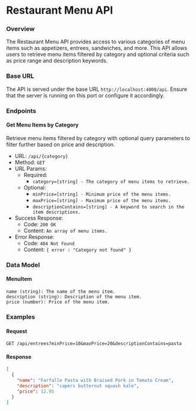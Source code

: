 # Restaurant Menu API

### Overview

The Restaurant Menu API provides access to various categories of menu items such as appetizers, entrees, sandwiches, and more. This API allows users to retrieve menu items filtered by category and optional criteria such as price range and description keywords.

### Base URL

The API is served under the base URL ```http://localhost:4000/api```. Ensure that the server is running on this port or configure it accordingly.

### Endpoints

#### Get Menu Items by Category

Retrieve menu items filtered by category with optional query parameters to filter further based on price and description.

- URL: ```/api/{category}```
- Method: ```GET```
- URL Params:
  - Required: 
    - ```category=[string] - The category of menu items to retrieve.```
  - Optional:
    - ```minPrice=[string] - Minimum price of the menu items.```
    - ```maxPrice=[string] - Maximum price of the menu items.```
    - ```descriptionContains=[string] - A keyword to search in the item descriptions.```
- Success Response:
  - Code: ```200 OK```
  - Content: ```An array of menu items.```
- Error Response:
  - Code: ```404 Not Found```
  - Content: ```{ error : "Category not found" }```

### Data Model

#### MenuItem
```
name (string): The name of the menu item.
description (string): Description of the menu item.
price (number): Price of the menu item.
```
### Examples

#### Request

```
GET /api/entrees?minPrice=10&maxPrice=20&descriptionContains=pasta
```

#### Response

```json
[
  {
    "name": "Farfalle Pasta with Braised Pork in Tomato Cream",
    "description": "capers butternut squash kale",
    "price": 12.95
  }
]
